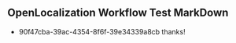 ## OpenLocalization Workflow Test MarkDown
* 90f47cba-39ac-4354-8f6f-39e34339a8cb thanks!

<!--HONumber=Sep16_HO1-->


